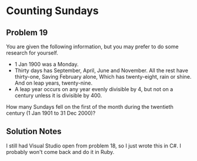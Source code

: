 # Counting Sundays
## Problem 19
You are given the following information, but you may prefer to do some research for yourself.

* 1 Jan 1900 was a Monday.
* Thirty days has September, April, June and November. All the rest have thirty-one, Saving February alone, Which has twenty-eight, rain or shine. And on leap years, twenty-nine.
* A leap year occurs on any year evenly divisible by 4, but not on a century unless it is divisible by 400.

How many Sundays fell on the first of the month during the twentieth century (1 Jan 1901 to 31 Dec 2000)?

## Solution Notes

I still had Visual Studio open from problem 18, so I just wrote this in C#. I probably 
won't come back and do it in Ruby.
